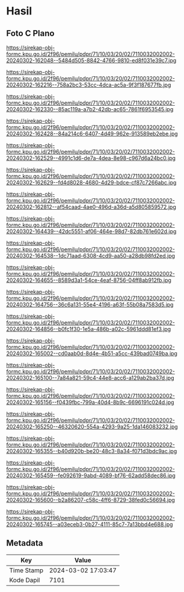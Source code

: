 # Hasil

## Foto C Plano

https://sirekap-obj-formc.kpu.go.id/2f96/pemilu/pdpr/71/10/03/20/02/7110032002002-20240302-162048--5484d505-8842-4766-9810-ed8f031e39c7.jpg

https://sirekap-obj-formc.kpu.go.id/2f96/pemilu/pdpr/71/10/03/20/02/7110032002002-20240302-162216--758a2bc3-53cc-4dca-ac5a-9f3f187677fb.jpg

https://sirekap-obj-formc.kpu.go.id/2f96/pemilu/pdpr/71/10/03/20/02/7110032002002-20240302-162330--85ac119a-a7b2-42db-ac65-7861f6953545.jpg

https://sirekap-obj-formc.kpu.go.id/2f96/pemilu/pdpr/71/10/03/20/02/7110032002002-20240302-162428--84a214c6-6407-4d49-962e-913589eb2ebe.jpg

https://sirekap-obj-formc.kpu.go.id/2f96/pemilu/pdpr/71/10/03/20/02/7110032002002-20240302-162529--4991c1d6-de7a-4dea-8e98-c967d6a24bc0.jpg

https://sirekap-obj-formc.kpu.go.id/2f96/pemilu/pdpr/71/10/03/20/02/7110032002002-20240302-162629--fd4d8028-4680-4d29-bdce-cf87c7266abc.jpg

https://sirekap-obj-formc.kpu.go.id/2f96/pemilu/pdpr/71/10/03/20/02/7110032002002-20240302-162812--af54caad-4ae0-496d-a36d-a5d805859572.jpg

https://sirekap-obj-formc.kpu.go.id/2f96/pemilu/pdpr/71/10/03/20/02/7110032002002-20240302-164439--42dc5551-af06-464e-98d7-82db761e602d.jpg

https://sirekap-obj-formc.kpu.go.id/2f96/pemilu/pdpr/71/10/03/20/02/7110032002002-20240302-164538--1dc71aad-6308-4cd9-aa50-a28db98fd2ed.jpg

https://sirekap-obj-formc.kpu.go.id/2f96/pemilu/pdpr/71/10/03/20/02/7110032002002-20240302-164655--8589d3a1-54ce-4eaf-8756-04ff8ab912fb.jpg

https://sirekap-obj-formc.kpu.go.id/2f96/pemilu/pdpr/71/10/03/20/02/7110032002002-20240302-164756--36c6a131-55e4-4196-a63f-55b08a7583d5.jpg

https://sirekap-obj-formc.kpu.go.id/2f96/pemilu/pdpr/71/10/03/20/02/7110032002002-20240302-164856--b0fc1f30-1e5a-486b-a02c-5961ddd81ef3.jpg

https://sirekap-obj-formc.kpu.go.id/2f96/pemilu/pdpr/71/10/03/20/02/7110032002002-20240302-165002--cd0aab0d-8d4e-4b51-a5cc-439bad0749ba.jpg

https://sirekap-obj-formc.kpu.go.id/2f96/pemilu/pdpr/71/10/03/20/02/7110032002002-20240302-165100--7a84a821-59c4-44e8-acc6-a129ab2ba37d.jpg

https://sirekap-obj-formc.kpu.go.id/2f96/pemilu/pdpr/71/10/03/20/02/7110032002002-20240302-165156--f0439fbc-799a-40d4-8b9c-6696191c024d.jpg

https://sirekap-obj-formc.kpu.go.id/2f96/pemilu/pdpr/71/10/03/20/02/7110032002002-20240302-165250--46320620-554a-4293-9a25-1da146083232.jpg

https://sirekap-obj-formc.kpu.go.id/2f96/pemilu/pdpr/71/10/03/20/02/7110032002002-20240302-165355--b40d920b-be20-48c3-8a34-f071d3bdc9ac.jpg

https://sirekap-obj-formc.kpu.go.id/2f96/pemilu/pdpr/71/10/03/20/02/7110032002002-20240302-165459--fe092619-9abd-4089-bf76-62add58dec86.jpg

https://sirekap-obj-formc.kpu.go.id/2f96/pemilu/pdpr/71/10/03/20/02/7110032002002-20240302-165600--b2a86207-c58c-4ff6-8729-38fed0c56694.jpg

https://sirekap-obj-formc.kpu.go.id/2f96/pemilu/pdpr/71/10/03/20/02/7110032002002-20240302-165745--a03eceb3-0b27-4111-85c7-7a13bbd4e688.jpg


## Metadata

| Key        | Value               |
| ---------- | ------------------- |
| Time Stamp | 2024-03-02 17:03:47 |
| Kode Dapil | 7101                |



